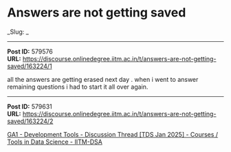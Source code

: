 # Answers are not getting saved
_Slug: _

---
**Post ID:** 579576  
**URL:** https://discourse.onlinedegree.iitm.ac.in/t/answers-are-not-getting-saved/163224/1  

all  the answers are getting erased next day  . when i went to answer remaining questions i had to start it all over again.

---
**Post ID:** 579631  
**URL:** https://discourse.onlinedegree.iitm.ac.in/t/answers-are-not-getting-saved/163224/2  

[GA1 - Development Tools - Discussion Thread [TDS Jan 2025] - Courses / Tools in Data Science - IITM-DSA](https://discourse.onlinedegree.iitm.ac.in/t/ga1-development-tools-discussion-thread-tds-jan-2025/161083/28)

